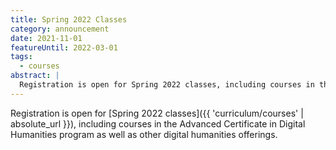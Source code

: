 ```yaml
---
title: Spring 2022 Classes
category: announcement
date: 2021-11-01
featureUntil: 2022-03-01
tags:
  - courses
abstract: |
  Registration is open for Spring 2022 classes, including courses in the Advanced Certificate in Digital Humanities program as well as other digital humanities offerings.
---
```


Registration is open for [Spring 2022 classes]({{ 'curriculum/courses' | absolute_url }}), including courses in the Advanced Certificate in Digital Humanities program as well as other digital humanities offerings.
